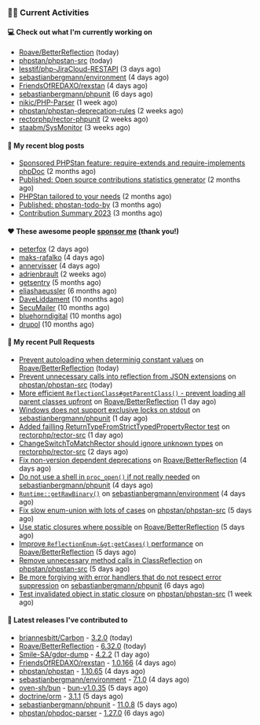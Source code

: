 ### 👨‍💻 Current Activities


#### 💻 Check out what I'm currently working on

- [Roave/BetterReflection](https://github.com/Roave/BetterReflection) (today)
- [phpstan/phpstan-src](https://github.com/phpstan/phpstan-src) (today)
- [lesstif/php-JiraCloud-RESTAPI](https://github.com/lesstif/php-JiraCloud-RESTAPI) (3 days ago)
- [sebastianbergmann/environment](https://github.com/sebastianbergmann/environment) (4 days ago)
- [FriendsOfREDAXO/rexstan](https://github.com/FriendsOfREDAXO/rexstan) (4 days ago)
- [sebastianbergmann/phpunit](https://github.com/sebastianbergmann/phpunit) (6 days ago)
- [nikic/PHP-Parser](https://github.com/nikic/PHP-Parser) (1 week ago)
- [phpstan/phpstan-deprecation-rules](https://github.com/phpstan/phpstan-deprecation-rules) (2 weeks ago)
- [rectorphp/rector-phpunit](https://github.com/rectorphp/rector-phpunit) (2 weeks ago)
- [staabm/SysMonitor](https://github.com/staabm/SysMonitor) (3 weeks ago)


#### 📜 My recent blog posts

- [Sponsored PHPStan feature: require-extends and require-implements phpDoc](https://staabm.github.io/2024/01/15/phpstan-require-extends-implements.html) (2 months ago)
- [Published: Open source contributions statistics generator](https://staabm.github.io/2024/01/10/oss-contribs-published.html) (2 months ago)
- [PHPStan tailored to your needs](https://staabm.github.io/2024/01/01/phpstan-customizing.html) (2 months ago)
- [Published: phpstan-todo-by](https://staabm.github.io/2023/12/17/phpstan-todo-by-published.html) (3 months ago)
- [Contribution Summary 2023](https://staabm.github.io/2023/12/07/contribution-summary-2023.html) (3 months ago)


#### ❤️ These awesome people [sponsor me](https://github.com/sponsors/staabm) (thank you!)

- [peterfox](https://github.com/peterfox) (2 days ago)
- [maks-rafalko](https://github.com/maks-rafalko) (4 days ago)
- [annervisser](https://github.com/annervisser) (4 days ago)
- [adrienbrault](https://github.com/adrienbrault) (2 weeks ago)
- [getsentry](https://github.com/getsentry) (5 months ago)
- [eliashaeussler](https://github.com/eliashaeussler) (6 months ago)
- [DaveLiddament](https://github.com/DaveLiddament) (10 months ago)
- [SecuMailer](https://github.com/SecuMailer) (10 months ago)
- [bluehorndigital](https://github.com/bluehorndigital) (10 months ago)
- [drupol](https://github.com/drupol) (10 months ago)


#### 🔨 My recent Pull Requests

- [Prevent autoloading when determinig constant values](https://github.com/Roave/BetterReflection/pull/1416) on [Roave/BetterReflection](https://github.com/Roave/BetterReflection) (today)
- [Prevent unnecessary calls into reflection from JSON extensions](https://github.com/phpstan/phpstan-src/pull/2994) on [phpstan/phpstan-src](https://github.com/phpstan/phpstan-src) (today)
- [More efficient `ReflectionClass#getParentClass()` - prevent loading all parent classes upfront](https://github.com/Roave/BetterReflection/pull/1414) on [Roave/BetterReflection](https://github.com/Roave/BetterReflection) (1 day ago)
- [Windows does not support exclusive locks on stdout](https://github.com/sebastianbergmann/phpunit/pull/5770) on [sebastianbergmann/phpunit](https://github.com/sebastianbergmann/phpunit) (1 day ago)
- [Added failling ReturnTypeFromStrictTypedPropertyRector test](https://github.com/rectorphp/rector-src/pull/5775) on [rectorphp/rector-src](https://github.com/rectorphp/rector-src) (1 day ago)
- [ChangeSwitchToMatchRector should ignore unknown types](https://github.com/rectorphp/rector-src/pull/5772) on [rectorphp/rector-src](https://github.com/rectorphp/rector-src) (2 days ago)
- [Fix non-version dependent deprecations](https://github.com/Roave/BetterReflection/pull/1413) on [Roave/BetterReflection](https://github.com/Roave/BetterReflection) (4 days ago)
- [Do not use a shell in `proc_open()` if not really needed](https://github.com/sebastianbergmann/phpunit/pull/5766) on [sebastianbergmann/phpunit](https://github.com/sebastianbergmann/phpunit) (4 days ago)
- [`Runtime::getRawBinary()`](https://github.com/sebastianbergmann/environment/pull/72) on [sebastianbergmann/environment](https://github.com/sebastianbergmann/environment) (4 days ago)
- [Fix slow enum-union with lots of cases](https://github.com/phpstan/phpstan-src/pull/2985) on [phpstan/phpstan-src](https://github.com/phpstan/phpstan-src) (5 days ago)
- [Use static closures where possible](https://github.com/Roave/BetterReflection/pull/1411) on [Roave/BetterReflection](https://github.com/Roave/BetterReflection) (5 days ago)
- [Improve `ReflectionEnum-&gt;getCases()` performance](https://github.com/Roave/BetterReflection/pull/1410) on [Roave/BetterReflection](https://github.com/Roave/BetterReflection) (5 days ago)
- [Remove unnecessary method calls in ClassReflection](https://github.com/phpstan/phpstan-src/pull/2984) on [phpstan/phpstan-src](https://github.com/phpstan/phpstan-src) (5 days ago)
- [Be more forgiving with error handlers that do not respect error suppression](https://github.com/sebastianbergmann/phpunit/pull/5765) on [sebastianbergmann/phpunit](https://github.com/sebastianbergmann/phpunit) (6 days ago)
- [Test invalidated object in static closure](https://github.com/phpstan/phpstan-src/pull/2981) on [phpstan/phpstan-src](https://github.com/phpstan/phpstan-src) (1 week ago)


#### 🔭 Latest releases I've contributed to

- [briannesbitt/Carbon](https://github.com/briannesbitt/Carbon) - [3.2.0](https://github.com/briannesbitt/Carbon/releases/tag/3.2.0) (today)
- [Roave/BetterReflection](https://github.com/Roave/BetterReflection) - [6.32.0](https://github.com/Roave/BetterReflection/releases/tag/6.32.0) (today)
- [Smile-SA/gdpr-dump](https://github.com/Smile-SA/gdpr-dump) - [4.2.2](https://github.com/Smile-SA/gdpr-dump/releases/tag/4.2.2) (1 day ago)
- [FriendsOfREDAXO/rexstan](https://github.com/FriendsOfREDAXO/rexstan) - [1.0.166](https://github.com/FriendsOfREDAXO/rexstan/releases/tag/1.0.166) (4 days ago)
- [phpstan/phpstan](https://github.com/phpstan/phpstan) - [1.10.65](https://github.com/phpstan/phpstan/releases/tag/1.10.65) (4 days ago)
- [sebastianbergmann/environment](https://github.com/sebastianbergmann/environment) - [7.1.0](https://github.com/sebastianbergmann/environment/releases/tag/7.1.0) (4 days ago)
- [oven-sh/bun](https://github.com/oven-sh/bun) - [bun-v1.0.35](https://github.com/oven-sh/bun/releases/tag/bun-v1.0.35) (5 days ago)
- [doctrine/orm](https://github.com/doctrine/orm) - [3.1.1](https://github.com/doctrine/orm/releases/tag/3.1.1) (5 days ago)
- [sebastianbergmann/phpunit](https://github.com/sebastianbergmann/phpunit) - [11.0.8](https://github.com/sebastianbergmann/phpunit/releases/tag/11.0.8) (5 days ago)
- [phpstan/phpdoc-parser](https://github.com/phpstan/phpdoc-parser) - [1.27.0](https://github.com/phpstan/phpdoc-parser/releases/tag/1.27.0) (6 days ago)

